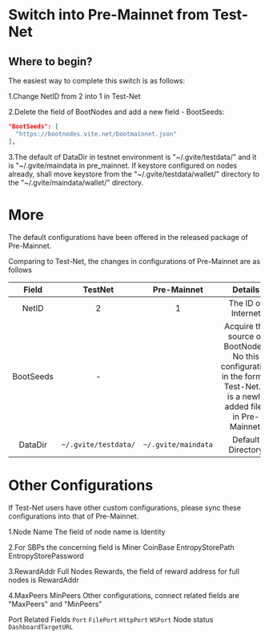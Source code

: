 # Switch into Pre-Mainnet from Test-Net

## Where to begin?

The easiest way to complete this switch is as follows:

1.Change NetID from 2 into 1 in Test-Net

2.Delete the field of BootNodes and add a new field - BootSeeds:

```json
"BootSeeds": [
  "https://bootnodes.vite.net/bootmainnet.json"
],
```

3.The default of DataDir in testnet environment is "~/.gvite/testdata/" and it is "~/.gvite/maindata in pre_mainnet. If keystore configured on nodes already, shall move keystore from the "~/.gvite/testdata/wallet/" directory to the "~/.gvite/maindata/wallet/" directory.

# More
The default configurations have been offered in the released package of Pre-Mainnet.

Comparing to Test-Net, the changes in configurations of Pre-Mainnet are as follows

| Field | TestNet | Pre-Mainnet | Details |
|:--:|:--:|:--:|:--:|
| NetID | 2 | 1 | The ID of Internet |
| BootSeeds | - |  | Acquire the source of BootNodes. No this configuration in the former Test-Net. It is a newly added filed in Pre-Mainnet. |
| DataDir | `~/.gvite/testdata/` | `~/.gvite/maindata` | Default Directory |

# Other Configurations

If Test-Net users have other custom configurations, please sync these configurations into that of Pre-Mainnet.

1.Node Name
The field of node name is Identity

2.For SBPs
the concerning field is Miner CoinBase EntropyStorePath EntropyStorePassword

3.RewardAddr
Full Nodes Rewards, the field of reward address for full nodes is RewardAddr

4.MaxPeers MinPeers
Other configurations, connect related fields are "MaxPeers" and "MinPeers"

Port Related Fields `Port` `FilePort` `HttpPort` `WSPort`
Node status `DashboardTargetURL`